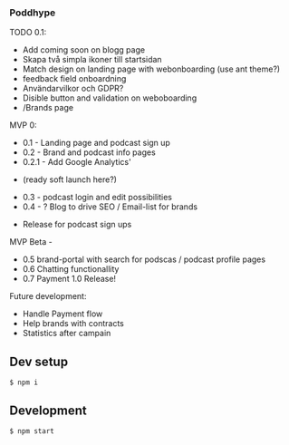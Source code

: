 ### Poddhype 
TODO 0.1:
* Add coming soon on blogg page
* Skapa två simpla ikoner till startsidan
* Match design on landing page with webonboarding (use ant theme?)
* feedback field onboardning
* Användarvilkor och GDPR?
* Disible button and validation on weboboarding
* /Brands page 

MVP 0:
 * 0.1 - Landing page and podcast sign up
 * 0.2 - Brand and podcast info pages
 * 0.2.1 - Add Google Analytics'
 - (ready soft launch here?)
 * 0.3 - podcast login and edit possibilities
 * 0.4 - ? Blog to drive SEO / Email-list for brands
 - Release for podcast sign ups
 
MVP Beta - 
 * 0.5 brand-portal with search for podscas / podcast profile pages
 * 0.6 Chatting functionallity
 * 0.7 Payment
 1.0 Release! 

Future development: 
 * Handle Payment flow
 * Help brands with contracts
 * Statistics after campain 

## Dev setup
```
$ npm i 
```

## Development

```
$ npm start
```
